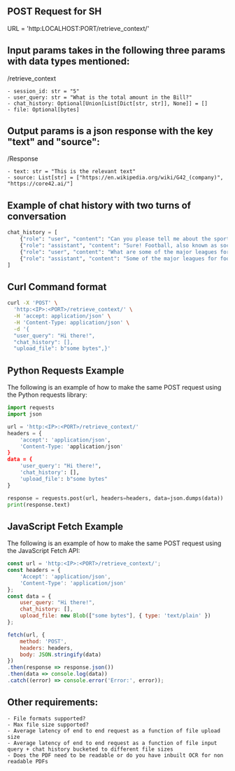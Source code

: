## POST Request for SH

URL = 'http:LOCALHOST:PORT/retrieve_context/'

## Input params takes in the following three params with data types mentioned:
/retrieve_context

	- session_id: str = "5"
 	- user_query: str = "What is the total amount in the Bill?"
	- chat_history: Optional[Union[List[Dict[str, str]], None]] = []
	- file: Optional[bytes]

## Output params is a json response with the key "text" and "source":
/Response

	- text: str = "This is the relevant text"
 	- source: List[str] = ["https://en.wikipedia.org/wiki/G42_(company)", "https://core42.ai/"]

## Example of chat history with two turns of conversation
```python
chat_history = [
    {"role": "user", "content": "Can you please tell me about the sports football in brief."},
    {"role": "assistant", "content": "Sure! Football, also known as soccer, is a popular sport played all around the world. It involves two teams of 11 players each trying to score goals by kicking the ball into their opponent's net. The game is played on a rectangular field with goalposts at either end. The team that scores more goals during the match wins. Football can be quite physical, but it's mainly a game of skill, strategy, and teamwork. It has a huge global following and is considered the most popular sport in many countries."},
    {"role": "user", "content": "What are some of the major leagues for it?"},
    {"role": "assistant", "content": "Some of the major leagues for football include the English Premier League, La Liga (Spain), German Bundesliga, Serie A (Italy), and Ligue 1 (France). These leagues are home to some of the top football clubs in the world and attract a lot of attention from fans worldwide."}
]
```

## Curl Command format

```bash
curl -X 'POST' \
  'http:<IP>:<PORT>/retrieve_context/' \
  -H 'accept: application/json' \
  -H 'Content-Type: application/json' \
  -d '{
  "user_query": "Hi there!",
  "chat_history": [],
  "upload_file": b"some bytes",}'
```

## Python Requests Example

The following is an example of how to make the same POST request using the Python requests library:

```python
import requests
import json

url = 'http:<IP>:<PORT>/retrieve_context/'
headers = {
    'accept': 'application/json',
    'Content-Type: 'application/json'
}
data = {
    'user_query': "Hi there!",
    'chat_history': [],
    'upload_file': b"some bytes"
}

response = requests.post(url, headers=headers, data=json.dumps(data))
print(response.text)
```

## JavaScript Fetch Example

The following is an example of how to make the same POST request using the JavaScript Fetch API:

```javascript
const url = 'http:<IP>:<PORT>/retrieve_context/';
const headers = {
    'Accept': 'application/json',
    'Content-Type': 'application/json'
};
const data = {
    user_query: "Hi there!",
    chat_history: [],
    upload_file: new Blob(["some bytes"], { type: 'text/plain' })
};

fetch(url, {
    method: 'POST',
    headers: headers,
    body: JSON.stringify(data)
})
.then(response => response.json())
.then(data => console.log(data))
.catch((error) => console.error('Error:', error));
```

## Other requirements:

    - File formats supported?
    - Max file size supported?
    - Average latency of end to end request as a function of file upload size
    - Average latency of end to end request as a function of file input query + chat history bucketed to different file sizes
    - Does the PDF need to be readable or do you have inbuilt OCR for non readable PDFs
